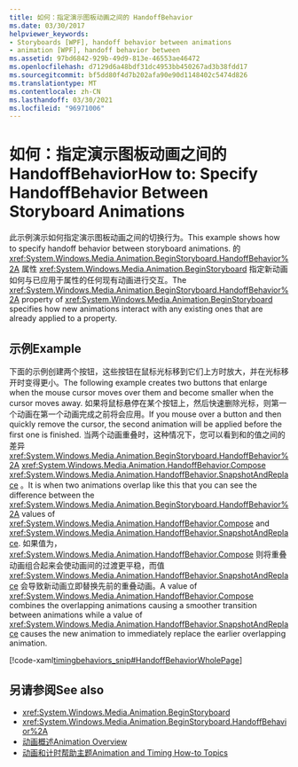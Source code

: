 ```yaml
---
title: 如何：指定演示图板动画之间的 HandoffBehavior
ms.date: 03/30/2017
helpviewer_keywords:
- Storyboards [WPF], handoff behavior between animations
- animation [WPF], handoff behavior between
ms.assetid: 97bd6842-929b-49d9-813e-46553ae46472
ms.openlocfilehash: d7129d6a48bdf31dc4953bb450267ad3b38fdd17
ms.sourcegitcommit: bf5dd80f4d7b202afa90e90d1148402c5474d826
ms.translationtype: MT
ms.contentlocale: zh-CN
ms.lasthandoff: 03/30/2021
ms.locfileid: "96971006"
---
```

# <a name="how-to-specify-handoffbehavior-between-storyboard-animations"></a><span data-ttu-id="08a14-102">如何：指定演示图板动画之间的 HandoffBehavior</span><span class="sxs-lookup"><span data-stu-id="08a14-102">How to: Specify HandoffBehavior Between Storyboard Animations</span></span>
<span data-ttu-id="08a14-103">此示例演示如何指定演示图板动画之间的切换行为。</span><span class="sxs-lookup"><span data-stu-id="08a14-103">This example shows how to specify handoff behavior between storyboard animations.</span></span> <span data-ttu-id="08a14-104">的 <xref:System.Windows.Media.Animation.BeginStoryboard.HandoffBehavior%2A> 属性 <xref:System.Windows.Media.Animation.BeginStoryboard> 指定新动画如何与已应用于属性的任何现有动画进行交互。</span><span class="sxs-lookup"><span data-stu-id="08a14-104">The <xref:System.Windows.Media.Animation.BeginStoryboard.HandoffBehavior%2A> property of <xref:System.Windows.Media.Animation.BeginStoryboard> specifies how new animations interact with any existing ones that are already applied to a property.</span></span>  
  
## <a name="example"></a><span data-ttu-id="08a14-105">示例</span><span class="sxs-lookup"><span data-stu-id="08a14-105">Example</span></span>  
 <span data-ttu-id="08a14-106">下面的示例创建两个按钮，这些按钮在鼠标光标移到它们上方时放大，并在光标移开时变得更小。</span><span class="sxs-lookup"><span data-stu-id="08a14-106">The following example creates two buttons that enlarge when the mouse cursor moves over them and become smaller when the cursor moves away.</span></span> <span data-ttu-id="08a14-107">如果将鼠标悬停在某个按钮上，然后快速删除光标，则第一个动画在第一个动画完成之前将会应用。</span><span class="sxs-lookup"><span data-stu-id="08a14-107">If you mouse over a button and then quickly remove the cursor, the second animation will be applied before the first one is finished.</span></span> <span data-ttu-id="08a14-108">当两个动画重叠时，这种情况下，您可以看到和的值之间的差异 <xref:System.Windows.Media.Animation.BeginStoryboard.HandoffBehavior%2A> <xref:System.Windows.Media.Animation.HandoffBehavior.Compose> <xref:System.Windows.Media.Animation.HandoffBehavior.SnapshotAndReplace> 。</span><span class="sxs-lookup"><span data-stu-id="08a14-108">It is when two animations overlap like this that you can see the difference between the <xref:System.Windows.Media.Animation.BeginStoryboard.HandoffBehavior%2A> values of <xref:System.Windows.Media.Animation.HandoffBehavior.Compose> and <xref:System.Windows.Media.Animation.HandoffBehavior.SnapshotAndReplace>.</span></span> <span data-ttu-id="08a14-109">如果值为， <xref:System.Windows.Media.Animation.HandoffBehavior.Compose> 则将重叠动画组合起来会使动画间的过渡更平稳，而值 <xref:System.Windows.Media.Animation.HandoffBehavior.SnapshotAndReplace> 会导致新动画立即替换先前的重叠动画。</span><span class="sxs-lookup"><span data-stu-id="08a14-109">A value of <xref:System.Windows.Media.Animation.HandoffBehavior.Compose> combines the overlapping animations causing a smoother transition between animations while a value of <xref:System.Windows.Media.Animation.HandoffBehavior.SnapshotAndReplace> causes the new animation to immediately replace the earlier overlapping animation.</span></span>  
  
 [!code-xaml[timingbehaviors_snip#HandoffBehaviorWholePage](~/samples/snippets/csharp/VS_Snippets_Wpf/timingbehaviors_snip/CSharp/HandoffBehaviorExample.xaml#handoffbehaviorwholepage)]  
  
## <a name="see-also"></a><span data-ttu-id="08a14-110">另请参阅</span><span class="sxs-lookup"><span data-stu-id="08a14-110">See also</span></span>

- <xref:System.Windows.Media.Animation.BeginStoryboard>
- <xref:System.Windows.Media.Animation.BeginStoryboard.HandoffBehavior%2A>
- [<span data-ttu-id="08a14-111">动画概述</span><span class="sxs-lookup"><span data-stu-id="08a14-111">Animation Overview</span></span>](animation-overview.md)
- [<span data-ttu-id="08a14-112">动画和计时帮助主题</span><span class="sxs-lookup"><span data-stu-id="08a14-112">Animation and Timing How-to Topics</span></span>](animation-and-timing-how-to-topics.md)
